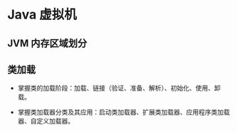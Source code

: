 # Java 虚拟机

## JVM 内存区域划分

## 类加载

- 掌握类的加载阶段：加载、链接（验证、准备、解析）、初始化、使用、卸载。

- 掌握类加载器分类及其应用：启动类加载器、扩展类加载器、应用程序类加载器、自定义加载器。